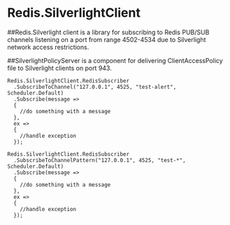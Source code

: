Redis.SilverlightClient
=======================

##Redis.Silverlight client
  is a library for subscribing to Redis PUB/SUB channels listening on a port 
  from range 4502-4534 due to Silverlight network access restrictions.

##SilverlightPolicyServer 
  is a component for delivering ClientAccessPolicy file to Silverlight clients on port 943.

    Redis.SilverlightClient.RedisSubscriber
      .SubscribeToChannel("127.0.0.1", 4525, "test-alert", Scheduler.Default)
      .Subscribe(message =>
      {
        //do something with a message
      },
      ex =>
      {
        //handle exception
      });

    Redis.SilverlightClient.RedisSubscriber
      .SubscribeToChannelPattern("127.0.0.1", 4525, "test-*", Scheduler.Default)
      .Subscribe(message =>
      {
        //do something with a message
      },
      ex =>
      {
        //handle exception
      });
